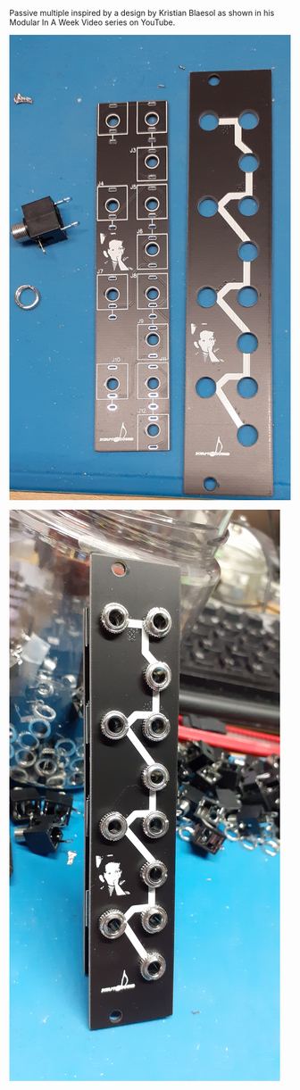 Passive multiple inspired by a design by Kristian Blaesol as shown in his Modular In A Week Video series on YouTube.

![Mult-O-Matic Euro Rack](fotos/20201222_143051_cropped.jpg)

![Mult-O-Matic Euro Rack](fotos/20201222_145256.jpg)
